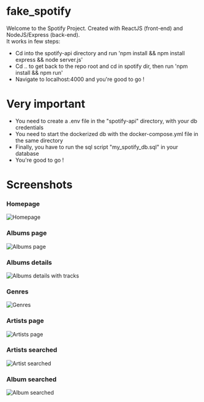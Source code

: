# fake_spotify
Welcome to the Spotify Project. Created with ReactJS (front-end) and NodeJS/Express (back-end).<br>
It works in few steps:
- Cd into the spotify-api directory and run 'npm install && npm install express && node server.js'
- Cd .. to get back to the repo root and cd in spotify dir, then run 'npm install && npm run'
- Navigate to localhost:4000 and you're good to go !

# Very important
- You need to create a .env file in the "spotify-api" directory, with your db credentials
- You need to start the dockerized db with the docker-compose.yml file in the same directory
- Finally, you have to run the sql script "my_spotify_db.sql" in your database
- You're good to go !

# Screenshots

### Homepage
![Homepage](https://i.ibb.co/wQ8V6DV/screenshot-1.png)

### Albums page
![Albums page](https://i.ibb.co/P6ZJqGH/screenshot-2.png)

### Albums details
![Albums details with tracks](https://i.ibb.co/J2DRg56/screenshot-3.png)

### Genres
![Genres](https://i.ibb.co/jWPRS4B/screenshot-4.png)

### Artists page
![Artists page](https://i.ibb.co/tYVpJf3/screenshot-5.png)

### Artists searched
![Artist searched](https://i.ibb.co/fnHfzJp/screenshot-6.png)

### Album searched
![Album searched](https://i.ibb.co/pvVwjmV/screenshot-7.png)
